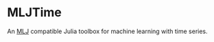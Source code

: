 # MLJTime
An [MLJ](https://github.com/alan-turing-institute/MLJ.jl) compatible Julia toolbox for machine learning with
time series.

